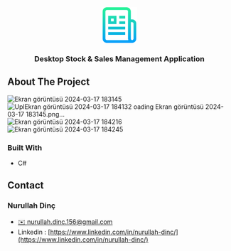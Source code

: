

<div align="center">
  <a href="https://github.com/github_username/repo_name">
    <img src="https://raw.githubusercontent.com/enesdmc0/react-country-info/main/images/logo.png" alt="Logo" width="80" height="80">
  </a>
<h3 align="center">Desktop Stock & Sales Management Application</h3>
</div>



## About The Project


 
![Ekran görüntüsü 2024-03-17 183145](https://github.com/NurullahDnc/Desktop-Stock-Sales-Application/assets/150585098/20130029-703f-4c5d-afe8-bbd3f8b5582c)
![Upl![Ekran görüntüsü 2024-03-17 184132](https://github.com/NurullahDnc/Desktop-Stock-Sales-Application/assets/150585098/d9c94c3a-1bc7-4235-b000-8dfd7c489339)
oading Ekran görüntüsü 2024-03-17 183145.png…]()
![Ekran görüntüsü 2024-03-17 184216](https://github.com/NurullahDnc/Desktop-Stock-Sales-Application/assets/150585098/15249051-6671-4886-af32-3599909ec01b)
![Ekran görüntüsü 2024-03-17 184245](https://github.com/NurullahDnc/Desktop-Stock-Sales-Application/assets/150585098/630ce27a-2561-4e13-9816-c37e8dd8ddba)




### Built With

- C#


## Contact

### Nurullah Dinç

- [ ✉️ nurullah.dinc.156@gmail.com]()
- Linkedin : [https://www.linkedin.com/in/nurullah-dinc/](https://www.linkedin.com/in/nurullah-dinc/)
